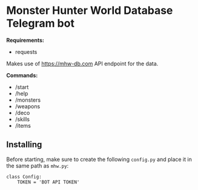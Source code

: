 # Monster Hunter World Database Telegram bot

**Requirements:**
- requests


Makes use of https://mhw-db.com API endpoint for the data.

**Commands:**
- /start
- /help
- /monsters <monster name>
- /weapons <weapon name>
- /deco <decoration name>
- /skills <skill name>
- /items <item name>

## Installing

Before starting, make sure to create the following `config.py` and place it in the same path as `mhw.py`:

```
class Config:
	TOKEN = 'BOT API TOKEN'
```

